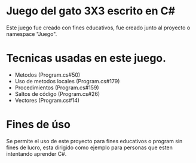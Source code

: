 # Juego del gato 3X3 escrito en C#
Este juego fue creado con fines educativos, fue creado junto al proyecto o namespace "Juego".

# Tecnicas usadas en este juego.
- Metodos (Program.cs#50)
- Uso de metodos locales (Program.cs#179)
- Procedimientos (Program.cs#159)
- Saltos de código (Program.cs#26)
- Vectores (Program.cs#14)

# Fines de úso
Se permite el uso de este proyecto para fines educativos o program sin fines de lucro, esta dirigido como ejemplo para personas que esten intentando aprender C#.
